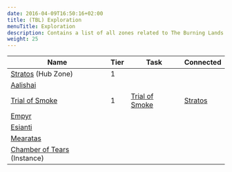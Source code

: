 ```yaml
---
date: 2016-04-09T16:50:16+02:00
title: (TBL) Exploration
menuTitle: Exploration
description: Contains a list of all zones related to The Burning Lands expansion.
weight: 25
---
```


|Name|Tier|Task|Connected|
|---|---|---|---|
[Stratos](stratos) (Hub Zone)|1||
[Aalishai](aalishai)|||
[Trial of Smoke](trial_of_smoke)|1|[Trial of Smoke](/en/tbl/progression/trial_of_smoke)|[Stratos](stratos)
[Empyr](empyr)|||
[Esianti](esianti)|||
[Mearatas](mearatas)|||
[Chamber of Tears](chamber_of_tears) (Instance)|||
